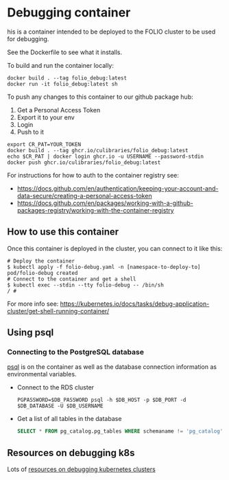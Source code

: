 # Debugging container

his is a container intended to be deployed to the FOLIO cluster to be used for debugging.

See the Dockerfile to see what it installs.

To build and run the container locally:

```
docker build . --tag folio_debug:latest
docker run -it folio_debug:latest sh
```

To push any changes to this container to our github package hub:

1. Get a Personal Access Token
2. Export it to your env
3. Login
4. Push to it

```
export CR_PAT=YOUR_TOKEN
docker build . --tag ghcr.io/culibraries/folio_debug:latest
echo $CR_PAT | docker login ghcr.io -u USERNAME --password-stdin
docker push ghcr.io/culibraries/folio_debug:latest
```

For instructions for how to auth to the container registry see:
* https://docs.github.com/en/authentication/keeping-your-account-and-data-secure/creating-a-personal-access-token
* https://docs.github.com/en/packages/working-with-a-github-packages-registry/working-with-the-container-registry

## How to use this container

Once this container is deployed in the cluster, you can connect to it like this:

```shell
# Deploy the container
$ kubectl apply -f folio-debug.yaml -n [namespace-to-deploy-to]
pod/folio-debug created
# Connect to the container and get a shell
$ kubectl exec --stdin --tty folio-debug -- /bin/sh
/ #
```

For more info see: https://kubernetes.io/docs/tasks/debug-application-cluster/get-shell-running-container/

## Using psql

### Connecting to the PostgreSQL database

[psql](https://www.postgresql.org/docs/9.2/app-psql.html) is on the container as well as the database connection information as environmental variables. 

* Connect to the RDS cluster

    ```shell
    PGPASSWORD=$DB_PASSWORD psql -h $DB_HOST -p $DB_PORT -d $DB_DATABASE -U $DB_USERNAME
    ```

* Get a list of all tables in the database

    ```sql
    SELECT * FROM pg_catalog.pg_tables WHERE schemaname != 'pg_catalog' AND schemaname != 'information_schema';
    ```

## Resources on debugging k8s

Lots of [resources on debugging kubernetes clusters](https://kubernetes.io/docs/tasks/debug-application-cluster)
